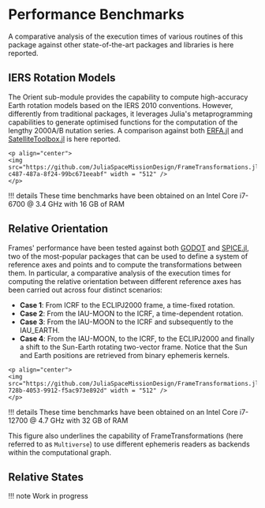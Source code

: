 # Performance Benchmarks 

A comparative analysis of the execution times of various routines of this package against 
other state-of-the-art packages and libraries is here reported. 

## IERS Rotation Models

The Orient sub-module provides the capability to compute high-accuracy Earth rotation models based on the IERS 2010 conventions. However, differently from traditional packages, it leverages Julia's metaprogramming capabilities to generate optimised functions for the computation of the
lengthy 2000A/B nutation series. A comparison against both [ERFA.jl](https://github.com/JuliaAstro/ERFA.jl) and [SatelliteToolbox.jl](https://github.com/JuliaSpace/SatelliteToolbox.jl) is here reported.

```@raw html 
<p align="center">
<img src="https://github.com/JuliaSpaceMissionDesign/FrameTransformations.jl/assets/85893254/1bbd17b6-c487-487a-8f24-99bc671eeabf" width = "512" /> 
</p>
```

!!! details 
    These time benchmarks have been obtained on an Intel Core i7-6700 @ 3.4 GHz with 16 GB of RAM


## Relative Orientation 

Frames' performance have been tested against both [GODOT](https://godot.io.esa.int/docs) and [SPICE.jl](https://github.com/JuliaAstro/SPICE.jl), two of the most-popular packages that can be used to define a system of reference axes and points and to compute the transformations between them. In particular, a comparative analysis of the execution times for computing the relative orientation between different reference axes has been carried out across four distinct scenarios: 

- **Case 1**: From ICRF to the ECLIPJ2000 frame, a time-fixed rotation. 
- **Case 2**: From the IAU-MOON to the ICRF, a time-dependent rotation. 
- **Case 3**: From the IAU-MOON to the ICRF and subsequently to the IAU_EARTH. 
- **Case 4**: From the IAU-MOON, to the ICRF, to the ECLIPJ2000 and finally a shift to the Sun-Earth rotating two-vector frame. Notice that the Sun and Earth positions are retrieved from binary ephemeris kernels.

```@raw html 
<p align="center">
<img src="https://github.com/JuliaSpaceMissionDesign/FrameTransformations.jl/assets/85893254/c8688165-728b-4053-9912-f5ac973e892d" width = "512" /> 
</p>
```

!!! details
    These time benchmarks have been obtained on an Intel Core i7-12700 @ 4.7 GHz with 32 GB of RAM

This figure also underlines the capability of FrameTransformations (here referred to as `Multiverse`) to use different ephemeris readers as backends within the computational graph.

## Relative States 

!!! note 
    Work in progress